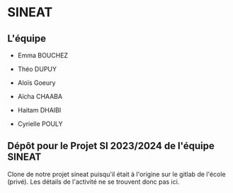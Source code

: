 # SINEAT

## L'équipe 

* Emma BOUCHEZ
    
* Théo DUPUY
    
* Aloïs Goeury
    
* Aïcha CHAABA

* Haitam DHAIBI

* Cyrielle POULY

## Dépôt pour le Projet SI 2023/2024 de l'équipe SINEAT

Clone de notre projet sineat puisqu'il était à l'origine sur le gitlab de l'école (privé). Les détails de l'activité ne se trouvent donc pas ici.
